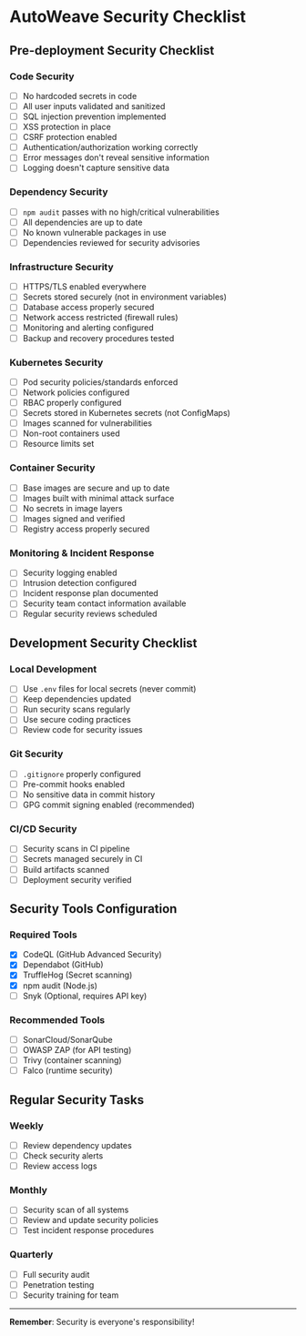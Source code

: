 # AutoWeave Security Checklist

## Pre-deployment Security Checklist

### Code Security
- [ ] No hardcoded secrets in code
- [ ] All user inputs validated and sanitized
- [ ] SQL injection prevention implemented
- [ ] XSS protection in place
- [ ] CSRF protection enabled
- [ ] Authentication/authorization working correctly
- [ ] Error messages don't reveal sensitive information
- [ ] Logging doesn't capture sensitive data

### Dependency Security
- [ ] `npm audit` passes with no high/critical vulnerabilities
- [ ] All dependencies are up to date
- [ ] No known vulnerable packages in use
- [ ] Dependencies reviewed for security advisories

### Infrastructure Security
- [ ] HTTPS/TLS enabled everywhere
- [ ] Secrets stored securely (not in environment variables)
- [ ] Database access properly secured
- [ ] Network access restricted (firewall rules)
- [ ] Monitoring and alerting configured
- [ ] Backup and recovery procedures tested

### Kubernetes Security
- [ ] Pod security policies/standards enforced
- [ ] Network policies configured
- [ ] RBAC properly configured
- [ ] Secrets stored in Kubernetes secrets (not ConfigMaps)
- [ ] Images scanned for vulnerabilities
- [ ] Non-root containers used
- [ ] Resource limits set

### Container Security
- [ ] Base images are secure and up to date
- [ ] Images built with minimal attack surface
- [ ] No secrets in image layers
- [ ] Images signed and verified
- [ ] Registry access properly secured

### Monitoring & Incident Response
- [ ] Security logging enabled
- [ ] Intrusion detection configured
- [ ] Incident response plan documented
- [ ] Security team contact information available
- [ ] Regular security reviews scheduled

## Development Security Checklist

### Local Development
- [ ] Use `.env` files for local secrets (never commit)
- [ ] Keep dependencies updated
- [ ] Run security scans regularly
- [ ] Use secure coding practices
- [ ] Review code for security issues

### Git Security
- [ ] `.gitignore` properly configured
- [ ] Pre-commit hooks enabled
- [ ] No sensitive data in commit history
- [ ] GPG commit signing enabled (recommended)

### CI/CD Security
- [ ] Security scans in CI pipeline
- [ ] Secrets managed securely in CI
- [ ] Build artifacts scanned
- [ ] Deployment security verified

## Security Tools Configuration

### Required Tools
- [x] CodeQL (GitHub Advanced Security)
- [x] Dependabot (GitHub)
- [x] TruffleHog (Secret scanning)
- [x] npm audit (Node.js)
- [ ] Snyk (Optional, requires API key)

### Recommended Tools
- [ ] SonarCloud/SonarQube
- [ ] OWASP ZAP (for API testing)
- [ ] Trivy (container scanning)
- [ ] Falco (runtime security)

## Regular Security Tasks

### Weekly
- [ ] Review dependency updates
- [ ] Check security alerts
- [ ] Review access logs

### Monthly
- [ ] Security scan of all systems
- [ ] Review and update security policies
- [ ] Test incident response procedures

### Quarterly
- [ ] Full security audit
- [ ] Penetration testing
- [ ] Security training for team

---

**Remember**: Security is everyone's responsibility!
